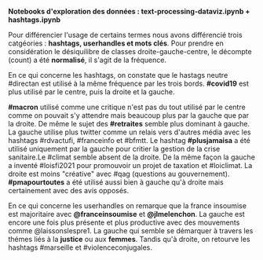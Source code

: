 **Notebooks d'exploration des données : text-processing-dataviz.ipynb + hashtags.ipynb**

Pour différencier l'usage de certains termes nous avons différencié trois catgéories : **hashtags, userhandles et mots clés**. Pour prendre en considération le désiquilibre de classes droite-gauche-centre, le décompte (count) a été **normalisé**, il s'agit de la fréquence.

En ce qui concerne les hashtags, on constate que le hastags neutre #directan est utilisé à la même fréquence par les trois bords. **#covid19** est plus utilisé par le centre, puis la droite et la gauche.

**#macron** utilisé comme une critique n'est pas du tout utilisé par le centre comme on pouvait s'y attendre mais beaucoup plus par la gauche que par la droite. De même le sujet des **#retraites** semble plus dominant à gauche.
La gauche utilise plus twitter comme un relais vers d'autres média avec les hashtags #rdvactufi, #franceinfo et #bfmtt. Le hashtag **#plusjamaisa** a été utilisé uniquement par la gauche pour critier la gestion de la crise sanitaire.Le #climat semble absent de la droite. De la même façon la gauche a inventé #loisfi2021 pour promouvoir un projet de taxation et #loiclimat. La droite est moins "créative" avec #qag (questions au gouvernement). **#pmapourtoutes** a été utilisé aussi bien à gauche qu'à droite mais certainement avec des avis opposés.

En ce qui concerne les userhandles on remarque que la france insoumise est majoritaire avec **@franceinsoumise** et **@jlmelenchon**. La gauche est encore une fois plus présente et plus productive avec des mouvements comme @laissonslespre1. La gauche qui semble se démarquer à travers les thémes liés à la **justice** ou aux **femmes**. Tandis qu'à droite, on retourve les hashtags #marseille et #violenceconjugales.
